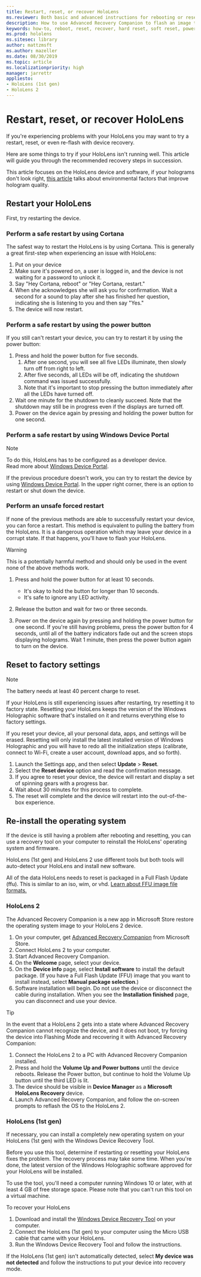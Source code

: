 ```yaml
---
title: Restart, reset, or recover HoloLens
ms.reviewer: Both basic and advanced instructions for rebooting or resetting your HoloLens.
description: How to use Advanced Recovery Companion to flash an image to HoloLens 2.
keywords: how-to, reboot, reset, recover, hard reset, soft reset, power cycle, HoloLens, shut down, arc, advanced recovery companion
ms.prod: hololens
ms.sitesec: library
author: mattzmsft
ms.author: mazeller
ms.date: 08/30/2019
ms.topic: article
ms.localizationpriority: high
manager: jarrettr
appliesto:
- HoloLens (1st gen)
- HoloLens 2
---
```


# Restart, reset, or recover HoloLens

If you're experiencing problems with your HoloLens you may want to try a restart, reset, or even re-flash with device recovery.

Here are some things to try if your HoloLens isn't running well.  This article will guide you through the recommended recovery steps in succession.

This article focuses on the HoloLens device and software, if your holograms don't look right, [this article](hololens-environment-considerations.md) talks about environmental factors that improve hologram quality.

## Restart your HoloLens

First, try restarting the device.

### Perform a safe restart by using Cortana

The safest way to restart the HoloLens is by using Cortana. This is generally a great first-step when experiencing an issue with HoloLens:

1. Put on your device
1. Make sure it's powered on, a user is logged in, and the device is not waiting for a password to unlock it.
1. Say "Hey Cortana, reboot" or "Hey Cortana, restart."
1. When she acknowledges she will ask you for confirmation. Wait a second for a sound to play after she has finished her question, indicating she is listening to you and then say "Yes."
1. The device will now restart.

### Perform a safe restart by using the power button

If you still can't restart your device, you can try to restart it by using the power button:

1. Press and hold the power button for five seconds.
   1. After one second, you will see all five LEDs illuminate, then slowly turn off from right to left.
   1. After five seconds, all LEDs will be off, indicating the shutdown command was issued successfully.
   1. Note that it's important to stop pressing the button immediately after all the LEDs have turned off.
1. Wait one minute for the shutdown to cleanly succeed. Note that the shutdown may still be in progress even if the displays are turned off.
1. Power on the device again by pressing and holding the power button for one second.

### Perform a safe restart by using Windows Device Portal

> [!NOTE]
> To do this, HoloLens has to be configured as a developer device.  
> Read more about [Windows Device Portal](https://docs.microsoft.com/windows/mixed-reality/using-the-windows-device-portal).

If the previous procedure doesn't work, you can try to restart the device by using [Windows Device Portal](https://docs.microsoft.com/windows/mixed-reality/using-the-windows-device-portal). In the upper right corner, there is an option to restart or shut down the device.

### Perform an unsafe forced restart

If none of the previous methods are able to successfully restart your device, you can force a restart. This method is equivalent to pulling the battery from the HoloLens.  It is a dangerous operation which may leave your device in a corrupt state.  If that happens, you'll have to flash your HoloLens.  

> [!WARNING]
> This is a potentially harmful method and should only be used in the event none of the above methods work.

1. Press and hold the power button for at least 10 seconds.

   - It's okay to hold the button for longer than 10 seconds.
   - It's safe to ignore any LED activity.
1. Release the button and wait for two or three seconds.
1. Power on the device again by pressing and holding the power button for one second.
If you're still having problems, press the power button for 4 seconds, until all of the battery indicators fade out and the screen stops displaying holograms. Wait 1 minute, then press the power button again to turn on the device.

## Reset to factory settings

> [!NOTE]
> The battery needs at least 40 percent charge to reset.

If your HoloLens is still experiencing issues after restarting, try resetting it to factory state.  Resetting your HoloLens keeps the version of the Windows Holographic software that's installed on it and returns everything else to factory settings.

If you reset your device, all your personal data, apps, and settings will be erased. Resetting will only install the latest installed version of Windows Holographic and you will have to redo all the initialization steps (calibrate, connect to Wi-Fi, create a user account, download apps, and so forth).

1. Launch the Settings app, and then select **Update** > **Reset**.
1. Select the **Reset device** option and read the confirmation message.
1. If you agree to reset your device, the device will restart and display a set of spinning gears with a progress bar.
1. Wait about 30 minutes for this process to complete.
1. The reset will complete and the device will restart into the out-of-the-box experience.

## Re-install the operating system

If the device is still having a problem after rebooting and resetting, you can use a recovery tool on your computer to reinstall the HoloLens' operating system and firmware.  

HoloLens (1st gen) and HoloLens 2 use different tools but both tools will auto-detect your HoloLens and install new software.

All of the data HoloLens needs to reset is packaged in a Full Flash Update (ffu).  This is similar to an iso, wim, or vhd.  [Learn about FFU image file formats.](https://docs.microsoft.com/windows-hardware/manufacture/desktop/wim-vs-ffu-image-file-formats)

### HoloLens 2

The Advanced Recovery Companion is a new app in Microsoft Store restore the operating system image to your HoloLens 2 device.

1. On your computer, get [Advanced Recovery Companion](https://www.microsoft.com/p/advanced-recovery-companion/9p74z35sfrs8?activetab=pivot:overviewtab) from Microsoft Store.
2. Connect HoloLens 2 to your computer.
3. Start Advanced Recovery Companion.
4. On the **Welcome** page, select your device.
5. On the **Device info** page, select **Install software** to install the default package. (If you have a Full Flash Update (FFU) image that you want to install instead, select **Manual package selection**.)
6. Software installation will begin. Do not use the device or disconnect the cable during installation. When you see the **Installation finished** page, you can disconnect and use your device.

> [!TIP]
> In the event that a HoloLens 2 gets into a state where Advanced Recovery Companion cannot recognize the device, and it does not boot, try forcing the device into Flashing Mode and recovering it with Advanced Recovery Companion:

1.    Connect the HoloLens 2 to a PC with Advanced Recovery Companion installed.
1.    Press and hold the **Volume Up and Power buttons** until the device reboots.  Release the Power button, but continue to hold the Volume Up button until the third LED is lit.
1.    The device should be visible in **Device Manager** as a **Microsoft HoloLens Recovery** device.
1.    Launch Advanced Recovery Companion, and follow the on-screen prompts to reflash the OS to the HoloLens 2.

### HoloLens (1st gen)

If necessary, you can install a completely new operating system on your HoloLens (1st gen) with the Windows Device Recovery Tool.

Before you use this tool, determine if restarting or resetting your HoloLens fixes the problem. The recovery process may take some time.  When you're done, the latest version of the Windows Holographic software approved for your HoloLens will be installed.

To use the tool, you'll need a computer running Windows 10 or later, with at least 4 GB of free storage space.  Please note that you can't run this tool on a virtual machine.

To recover your HoloLens

1. Download and install the [Windows Device Recovery Tool](https://support.microsoft.com/help/12379/windows-10-mobile-device-recovery-tool-faq) on your computer.
1. Connect the HoloLens (1st gen) to your computer using the Micro USB cable that came with your HoloLens.
1. Run the Windows Device Recovery Tool and follow the instructions.

If the HoloLens (1st gen) isn't automatically detected, select **My device was not detected** and follow the instructions to put your device into recovery mode.
